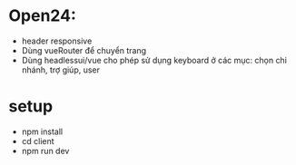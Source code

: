 # Open24:
+ header responsive
+ Dùng vueRouter để chuyển trang
+ Dùng headlessui/vue cho phép sử dụng keyboard ở các mục: chọn chi nhánh, trợ giúp, user

# setup
+ npm install
+ cd client
+ npm run dev

